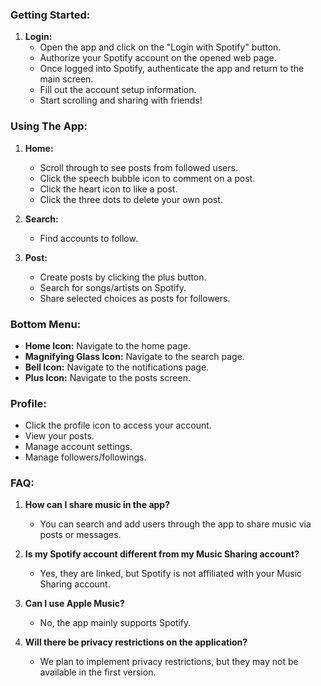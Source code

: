 ### Getting Started:

1. **Login:**  
   - Open the app and click on the "Login with Spotify" button.
   - Authorize your Spotify account on the opened web page.
   - Once logged into Spotify, authenticate the app and return to the main screen.
   - Fill out the account setup information.
   - Start scrolling and sharing with friends!

### Using The App:

1. **Home:**  
   - Scroll through to see posts from followed users.
   - Click the speech bubble icon to comment on a post.
   - Click the heart icon to like a post.
   - Click the three dots to delete your own post.

2. **Search:**  
   - Find accounts to follow.

3. **Post:**  
   - Create posts by clicking the plus button.
   - Search for songs/artists on Spotify.
   - Share selected choices as posts for followers.

### Bottom Menu:

- **Home Icon:** Navigate to the home page.
- **Magnifying Glass Icon:** Navigate to the search page.
- **Bell Icon:** Navigate to the notifications page.
- **Plus Icon:** Navigate to the posts screen.

### Profile:

- Click the profile icon to access your account.
- View your posts.
- Manage account settings.
- Manage followers/followings.

### FAQ:

1. **How can I share music in the app?**  
   - You can search and add users through the app to share music via posts or messages.

2. **Is my Spotify account different from my Music Sharing account?**  
   - Yes, they are linked, but Spotify is not affiliated with your Music Sharing account.

3. **Can I use Apple Music?**  
   - No, the app mainly supports Spotify.

4. **Will there be privacy restrictions on the application?**  
   - We plan to implement privacy restrictions, but they may not be available in the first version.
